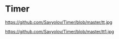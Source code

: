 # Timer
https://github.com/Savyolov/Timer/blob/master/tt.jpg

https://github.com/Savyolov/Timer/blob/master/tt1.jpg
